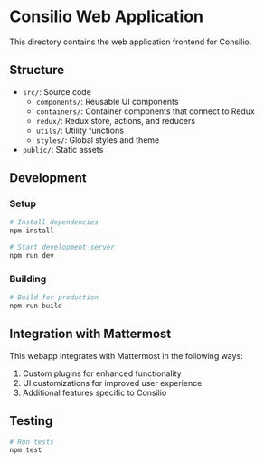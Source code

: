# Consilio Web Application

This directory contains the web application frontend for Consilio.

## Structure

- `src/`: Source code
  - `components/`: Reusable UI components
  - `containers/`: Container components that connect to Redux
  - `redux/`: Redux store, actions, and reducers
  - `utils/`: Utility functions
  - `styles/`: Global styles and theme
- `public/`: Static assets

## Development

### Setup

```bash
# Install dependencies
npm install

# Start development server
npm run dev
```

### Building

```bash
# Build for production
npm run build
```

## Integration with Mattermost

This webapp integrates with Mattermost in the following ways:

1. Custom plugins for enhanced functionality
2. UI customizations for improved user experience
3. Additional features specific to Consilio

## Testing

```bash
# Run tests
npm test
``` 